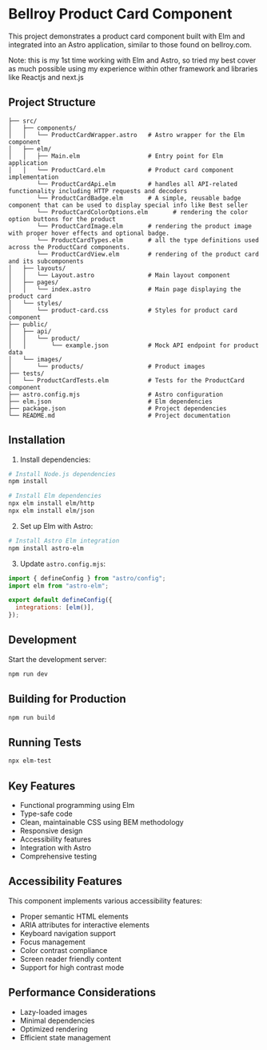 # Bellroy Product Card Component

This project demonstrates a product card component built with Elm and integrated into an Astro application, similar to those found on bellroy.com.

Note: this is my 1st time working with Elm and Astro, so tried my best cover as much possible using my experience within other framework and libraries like Reactjs and next.js

## Project Structure

```
├── src/
│   ├── components/
│   │   └── ProductCardWrapper.astro   # Astro wrapper for the Elm component
│   ├── elm/
│   │   ├── Main.elm                   # Entry point for Elm application
│   │   └── ProductCard.elm            # Product card component implementation
        └── ProductCardApi.elm         # handles all API-related functionality including HTTP requests and decoders
        └── ProductCardBadge.elm       # A simple, reusable badge component that can be used to display special info like Best seller
        └── ProductCardColorOptions.elm       # rendering the color option buttons for the product
        └── ProductCardImage.elm       # rendering the product image with proper hover effects and optional badge.
        └── ProductCardTypes.elm       # all the type definitions used across the ProductCard components.
        └── ProductCardView.elm        # rendering of the product card and its subcomponents
│   ├── layouts/
│   │   └── Layout.astro               # Main layout component
│   ├── pages/
│   │   └── index.astro                # Main page displaying the product card
│   └── styles/
│       └── product-card.css           # Styles for product card component
├── public/
│   ├── api/
│   │   └── product/
│   │       └── example.json           # Mock API endpoint for product data
│   └── images/
│       └── products/                  # Product images
├── tests/
│   └── ProductCardTests.elm           # Tests for the ProductCard component
├── astro.config.mjs                   # Astro configuration
├── elm.json                           # Elm dependencies
├── package.json                       # Project dependencies
└── README.md                          # Project documentation
```

## Installation

1. Install dependencies:

```bash
# Install Node.js dependencies
npm install

# Install Elm dependencies
npx elm install elm/http
npx elm install elm/json
```

2. Set up Elm with Astro:

```bash
# Install Astro Elm integration
npm install astro-elm
```

3. Update `astro.config.mjs`:

```javascript
import { defineConfig } from "astro/config";
import elm from "astro-elm";

export default defineConfig({
  integrations: [elm()],
});
```

## Development

Start the development server:

```bash
npm run dev
```

## Building for Production

```bash
npm run build
```

## Running Tests

```bash
npx elm-test
```

## Key Features

- Functional programming using Elm
- Type-safe code
- Clean, maintainable CSS using BEM methodology
- Responsive design
- Accessibility features
- Integration with Astro
- Comprehensive testing

## Accessibility Features

This component implements various accessibility features:

- Proper semantic HTML elements
- ARIA attributes for interactive elements
- Keyboard navigation support
- Focus management
- Color contrast compliance
- Screen reader friendly content
- Support for high contrast mode

## Performance Considerations

- Lazy-loaded images
- Minimal dependencies
- Optimized rendering
- Efficient state management
